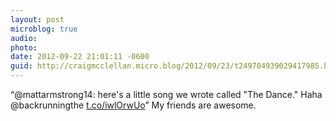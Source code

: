 ```yaml
---
layout: post
microblog: true
audio: 
photo: 
date: 2012-09-22 21:01:11 -0600
guid: http://craigmcclellan.micro.blog/2012/09/23/t249704939029417985.html
---
```

“@mattarmstrong14: here's a little song we wrote called   "The Dance." Haha  @backrunningthe  [t.co/iwlOrwUo](http://t.co/iwlOrwUo)” My friends are awesome.
